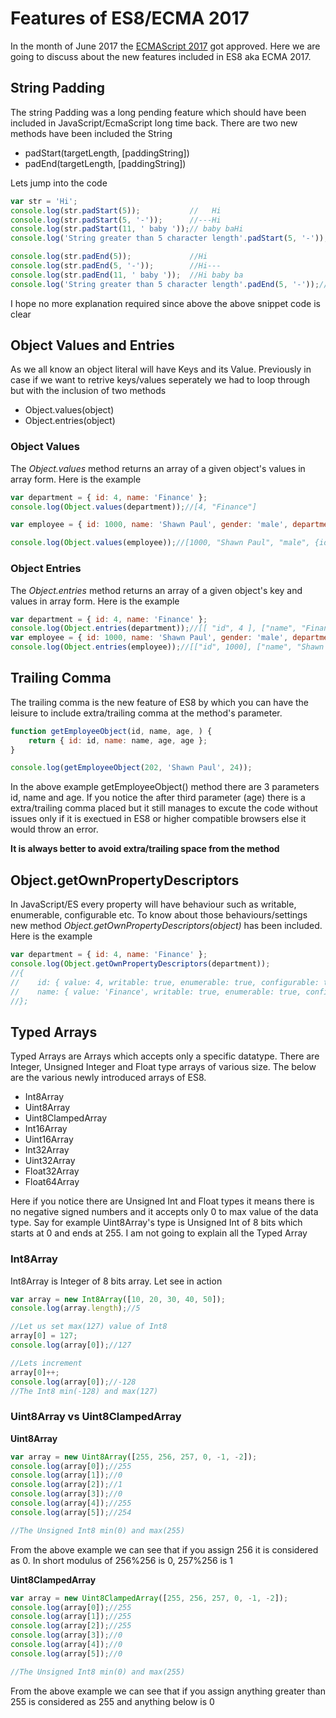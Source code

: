# Features of ES8/ECMA 2017
In the month of June 2017 the [ECMAScript 2017](https://www.ecma-international.org/ecma-262/8.0/index.html) got approved. Here we are going to discuss about the new features included in ES8 aka ECMA 2017.

## String Padding
The string Padding was a long pending feature which should have been included in JavaScript/EcmaScript long time back. There are two new methods have been included the String

* padStart(targetLength, [paddingString])
* padEnd(targetLength, [paddingString])

Lets jump into the code
```javascript
var str = 'Hi';
console.log(str.padStart(5));           //   Hi
console.log(str.padStart(5, '-'));      //---Hi
console.log(str.padStart(11, ' baby '));// baby baHi
console.log('String greater than 5 character length'.padStart(5, '-'));//String greater than 5 character length

console.log(str.padEnd(5));             //Hi   
console.log(str.padEnd(5, '-'));        //Hi---
console.log(str.padEnd(11, ' baby '));  //Hi baby ba
console.log('String greater than 5 character length'.padEnd(5, '-'));//String greater than 5 character length
```
I hope no more explanation required since above the above snippet code is clear

## Object Values and Entries
As we all know an object literal will have Keys and its Value. Previously in case if we want to retrive keys/values seperately we had to loop through but with the inclusion of two methods

* Object.values(object)
* Object.entries(object)

### Object Values
 The *Object.values* method returns an array of a given object's values in array form. Here is the example

```javascript
var department = { id: 4, name: 'Finance' };
console.log(Object.values(department));//[4, "Finance"]

var employee = { id: 1000, name: 'Shawn Paul', gender: 'male', department: department };

console.log(Object.values(employee));//[1000, "Shawn Paul", "male", {id: 4, name: "Finance"}]
```

### Object Entries
 The *Object.entries* method returns an array of a given object's key and values in array form. Here is the example
```javascript
var department = { id: 4, name: 'Finance' };
console.log(Object.entries(department));//[[ "id", 4 ], ["name", "Finance"]]
var employee = { id: 1000, name: 'Shawn Paul', gender: 'male', department: department };
console.log(Object.entries(employee));//[["id", 1000], ["name", "Shawn Paul"], ["gender", "male"], ["department",[[ "id", 4 ], ["name", "Finance"]]]
```

## Trailing Comma

The trailing comma is the new feature of ES8 by which you can have the leisure to include extra/trailing comma at the method's parameter.

```javascript
function getEmployeeObject(id, name, age, ) {
    return { id: id, name: name, age, age };
}

console.log(getEmployeeObject(202, 'Shawn Paul', 24));
```
In the above example getEmployeeObject() method there are 3 parameters id, name and age. If you notice the after third parameter (age) there is a extra/trailing comma placed but it still manages to excute the code without issues only if it is exectued in ES8 or higher compatible browsers else it would throw an error.

**It is always better to avoid extra/trailing space from the method**

## Object.getOwnPropertyDescriptors
In JavaScript/ES every property will have behaviour such as writable, enumerable, configurable etc. To know about those behaviours/settings new method *Object.getOwnPropertyDescriptors(object)* has been included. Here is the example
 
```javascript
var department = { id: 4, name: 'Finance' };
console.log(Object.getOwnPropertyDescriptors(department));
//{
//    id: { value: 4, writable: true, enumerable: true, configurable: true }, 
//    name: { value: 'Finance', writable: true, enumerable: true, configurable: true }
//};
```

## Typed Arrays

Typed Arrays are Arrays which accepts only a specific datatype. There are Integer, Unsigned Integer and Float type arrays of various size. The below are the various newly introduced arrays of ES8. 

* Int8Array
* Uint8Array
* Uint8ClampedArray
* Int16Array
* Uint16Array
* Int32Array
* Uint32Array
* Float32Array
* Float64Array

Here if you notice there are Unsigned Int and Float types it means there is no negative signed numbers and it accepts only 0 to max value of the data type. Say for example Uint8Array's type is Unsigned Int of 8 bits which starts at 0 and ends at 255. I am not going to explain all the Typed Array

### Int8Array
Int8Array is Integer of 8 bits array. Let see in action
```javascript
var array = new Int8Array([10, 20, 30, 40, 50]);
console.log(array.length);//5

//Let us set max(127) value of Int8
array[0] = 127;
console.log(array[0]);//127

//Lets increment
array[0]++;
console.log(array[0]);//-128
//The Int8 min(-128) and max(127)
```

### Uint8Array vs Uint8ClampedArray

**Uint8Array**

```javascript
var array = new Uint8Array([255, 256, 257, 0, -1, -2]);
console.log(array[0]);//255
console.log(array[1]);//0
console.log(array[2]);//1
console.log(array[3]);//0
console.log(array[4]);//255
console.log(array[5]);//254

//The Unsigned Int8 min(0) and max(255)
```
From the above example we can see that if you assign 256 it is considered as 0. In short modulus of 256%256 is 0, 257%256  is 1

**Uint8ClampedArray**

```javascript
var array = new Uint8ClampedArray([255, 256, 257, 0, -1, -2]);
console.log(array[0]);//255
console.log(array[1]);//255
console.log(array[2]);//255
console.log(array[3]);//0
console.log(array[4]);//0
console.log(array[5]);//0

//The Unsigned Int8 min(0) and max(255)
```

From the above example we can see that if you assign anything greater than 255 is considered as 255 and anything below is 0
